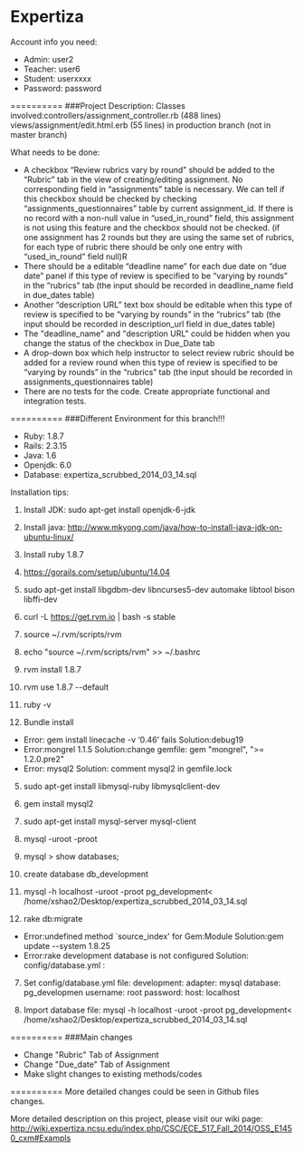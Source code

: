 Expertiza
=========

Account info you need:
* Admin: user2
* Teacher: user6
* Student: userxxxx
* Password: password



==========
###Project Description:
Classes involved:controllers/assignment_controller.rb (488 lines)
views/assignment/edit.html.erb (55 lines) in production branch (not in master branch)

What needs to be done:
* A checkbox “Review rubrics vary by round” should be added to the “Rubric” tab in the view of creating/editing assignment. No corresponding field in “assignments” table is necessary. We can tell if this checkbox should be checked by checking “assignments_questionnaires” table by current assignment_id. If there is no record with a non-null value in “used_in_round” field, this assignment is not using this feature and the checkbox should not be checked. (if one assignment has 2 rounds but they are using the same set of rubrics, for each type of rubric there should be only one entry with “used_in_round” field null)R
* There should be a editable “deadline name” for each due date on “due date” panel if this type of review is specified to be “varying by rounds” in the “rubrics” tab (the input should be recorded in deadline_name field in due_dates table)
* Another “description URL” text box should be editable when this type of review is specified to be “varying by rounds” in the “rubrics” tab (the input should be recorded in description_url field in due_dates table)
* The "deadline_name" and "description URL" could be hidden when you change the status of the checkbox in Due_Date tab
* A drop-down box which help instructor to select review rubric should be added for a review round when this type of review is specified to be “varying by rounds” in the “rubrics” tab (the input should be recorded in assignments_questionnaires table)
* There are no tests for the code. Create appropriate functional and integration tests.

==========
###Different Environment for this branch!!! 

* Ruby: 1.8.7
* Rails: 2.3.15
* Java: 1.6
* Openjdk: 6.0
* Database: expertiza_scrubbed_2014_03_14.sql

Installation tips:

1. Install JDK: 
    sudo apt-get install openjdk-6-jdk

2. Install java: 
http://www.mkyong.com/java/how-to-install-java-jdk-on-ubuntu-linux/

3. Install ruby 1.8.7
  1. https://gorails.com/setup/ubuntu/14.04
  2. sudo apt-get install libgdbm-dev libncurses5-dev automake libtool bison libffi-dev
  3. curl -L https://get.rvm.io | bash -s stable
  4. source ~/.rvm/scripts/rvm
  5. echo "source ~/.rvm/scripts/rvm" >> ~/.bashrc
  6. rvm install 1.8.7
  7. rvm use 1.8.7 --default
  8. ruby -v


4. Bundle install
  *  Error: gem install linecache -v ‘0.46’ fails
  Solution:debug19
  *  Error:mongrel 1.1.5
  Solution:change gemfile: gem "mongrel", ">= 1.2.0.pre2"
  *  Error: mysql2
  Solution: comment mysql2 in gemfile.lock

5. sudo apt-get install libmysql-ruby libmysqlclient-dev

6. gem install mysql2
  1. sudo apt-get install mysql-server mysql-client 
  2. mysql -uroot -proot
  3. mysql > show databases;
  4. create database db_development
  5. mysql -h localhost -uroot -proot pg_development< /home/xshao2/Desktop/expertiza_scrubbed_2014_03_14.sql

6. rake db:migrate
 * Error:undefined method `source_index' for Gem:Module
  Solution:gem update --system 1.8.25
 * Error:rake development database is not configured
  Solution: config/database.yml :

7. Set config/database.yml file:
  development:
  adapter: mysql
  database: pg_developmen
  username: root
  password:
  host: localhost

8. Import database file:
  mysql -h localhost -uroot -proot pg_development< /home/xshao2/Desktop/expertiza_scrubbed_2014_03_14.sql

==========
###Main changes
* Change "Rubric" Tab of Assignment
* Change "Due_date" Tab of Assignment
* Make slight changes to existing methods/codes

==========
More detailed changes could be seen in Github files changes.

More detailed description on this project, please visit our wiki page: http://wiki.expertiza.ncsu.edu/index.php/CSC/ECE_517_Fall_2014/OSS_E1450_cxm#Exampls
